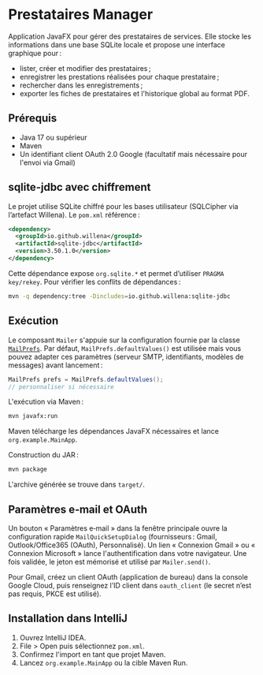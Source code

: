 # Prestataires Manager

Application JavaFX pour gérer des prestataires de services.
Elle stocke les informations dans une base SQLite locale et propose une interface graphique pour :

- lister, créer et modifier des prestataires ;
- enregistrer les prestations réalisées pour chaque prestataire ;
- rechercher dans les enregistrements ;
- exporter les fiches de prestataires et l'historique global au format PDF.

## Prérequis

- Java 17 ou supérieur
- Maven
- Un identifiant client OAuth 2.0 Google (facultatif mais nécessaire pour l'envoi via Gmail)

## sqlite-jdbc avec chiffrement

Le projet utilise SQLite chiffré pour les bases utilisateur (SQLCipher via l’artefact Willena). Le `pom.xml` référence :

```xml
<dependency>
  <groupId>io.github.willena</groupId>
  <artifactId>sqlite-jdbc</artifactId>
  <version>3.50.1.0</version>
</dependency>
```

Cette dépendance expose `org.sqlite.*` et permet d’utiliser `PRAGMA key/rekey`.
Pour vérifier les conflits de dépendances :

```bash
mvn -q dependency:tree -Dincludes=io.github.willena:sqlite-jdbc
```

## Exécution

Le composant `Mailer` s'appuie sur la configuration fournie par la classe [`MailPrefs`](src/main/java/org/example/mail/MailPrefs.java).
Par défaut, `MailPrefs.defaultValues()` est utilisée mais vous pouvez adapter ces paramètres (serveur SMTP, identifiants, modèles de messages) avant lancement :

```java
MailPrefs prefs = MailPrefs.defaultValues();
// personnaliser si nécessaire
```

L'exécution via Maven :

```bash
mvn javafx:run
```

Maven télécharge les dépendances JavaFX nécessaires et lance `org.example.MainApp`.

Construction du JAR :

```bash
mvn package
```

L'archive générée se trouve dans `target/`.

## Paramètres e‑mail et OAuth

Un bouton « Paramètres e‑mail » dans la fenêtre principale ouvre la configuration rapide `MailQuickSetupDialog` (fournisseurs : Gmail, Outlook/Office365 (OAuth), Personnalisé). Un lien « Connexion Gmail » ou « Connexion Microsoft » lance l'authentification dans votre navigateur. Une fois validée, le jeton est mémorisé et utilisé par `Mailer.send()`.

Pour Gmail, créez un client OAuth (application de bureau) dans la console Google Cloud, puis renseignez l’ID client dans `oauth_client` (le secret n’est pas requis, PKCE est utilisé).

## Installation dans IntelliJ

1. Ouvrez IntelliJ IDEA.
2. File > Open puis sélectionnez `pom.xml`.
3. Confirmez l'import en tant que projet Maven.
4. Lancez `org.example.MainApp` ou la cible Maven Run.

